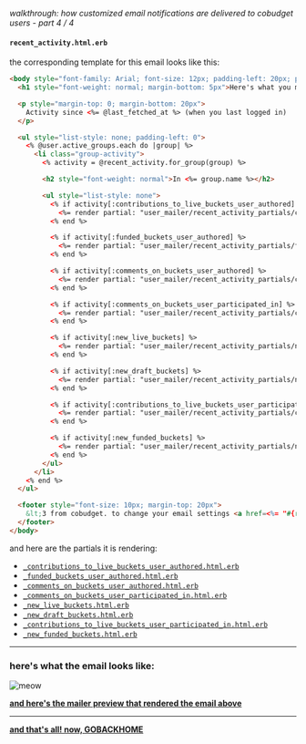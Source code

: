 *walkthrough: how customized email notifications are delivered to cobudget users - part 4 / 4*

#### `recent_activity.html.erb`

the corresponding template for this email looks like this:

```html
<body style="font-family: Arial; font-size: 12px; padding-left: 20px; padding-top: 20px;">
  <h1 style="font-weight: normal; margin-bottom: 5px">Here's what you missed...</h1>

  <p style="margin-top: 0; margin-bottom: 20px">
    Activity since <%= @last_fetched_at %> (when you last logged in)
  </p>

  <ul style="list-style: none; padding-left: 0">
    <% @user.active_groups.each do |group| %>
      <li class="group-activity">
        <% activity = @recent_activity.for_group(group) %>

        <h2 style="font-weight: normal">In <%= group.name %></h2>

        <ul style="list-style: none">
          <% if activity[:contributions_to_live_buckets_user_authored] %>
            <%= render partial: "user_mailer/recent_activity_partials/contributions_to_live_buckets_user_authored", locals: {contributions_grouped_by_bucket: activity[:contributions_to_live_buckets_user_authored].group_by { |c| c.bucket }, user: @user} %>
          <% end %>

          <% if activity[:funded_buckets_user_authored] %>
            <%= render partial: "user_mailer/recent_activity_partials/funded_buckets_user_authored", locals: {buckets: activity[:funded_buckets_user_authored], user: @user} %>
          <% end %>

          <% if activity[:comments_on_buckets_user_authored] %>
            <%= render partial: "user_mailer/recent_activity_partials/comments_on_buckets_user_authored", locals: {comments_grouped_by_bucket: activity[:comments_on_buckets_user_authored].group_by { |c| c.bucket }, user: @user} %>
          <% end %>

          <% if activity[:comments_on_buckets_user_participated_in] %>
            <%= render partial: "user_mailer/recent_activity_partials/comments_on_buckets_user_participated_in", locals: {comments_grouped_by_bucket: activity[:comments_on_buckets_user_participated_in].group_by { |c| c.bucket }, user: @user} %>
          <% end %>

          <% if activity[:new_live_buckets] %>
            <%= render partial: "user_mailer/recent_activity_partials/new_live_buckets", locals: {buckets: activity[:new_live_buckets], membership: @user.membership_for(group)} %>
          <% end %>

          <% if activity[:new_draft_buckets] %>
            <%= render partial: "user_mailer/recent_activity_partials/new_draft_buckets", locals: {buckets: activity[:new_draft_buckets]} %>
          <% end %>

          <% if activity[:contributions_to_live_buckets_user_participated_in] %>
            <%= render partial: "user_mailer/recent_activity_partials/contributions_to_live_buckets_user_participated_in", locals: {contributions_grouped_by_bucket: activity[:contributions_to_live_buckets_user_participated_in].group_by { |c| c.bucket }, user: @user} %>
          <% end %>

          <% if activity[:new_funded_buckets] %>
            <%= render partial: "user_mailer/recent_activity_partials/new_funded_buckets", locals: {buckets: activity[:new_funded_buckets], user: @user} %>
          <% end %>
        </ul>
      </li>
    <% end %>
  </ul>

  <footer style="font-size: 10px; margin-top: 20px">
    &lt;3 from cobudget. to change your email settings <a href=<%= "#{root_url}#/email_settings" %>>click here</a>
  </footer>
</body>
```

and here are the partials it is rendering:
  - [`_contributions_to_live_buckets_user_authored.html.erb`]('./recent_activity_partials/_contributions_to_live_buckets_user_authored.html.erb')
  - [`_funded_buckets_user_authored.html.erb`]('./recent_activity_partials/_funded_buckets_user_authored.html.erb')
  - [`_comments_on_buckets_user_authored.html.erb`]('./recent_activity_partials/_comments_on_buckets_user_authored.html.erb')
  - [`_comments_on_buckets_user_participated_in.html.erb`]('./recent_activity_partials/_comments_on_buckets_user_participated_in.html.erb')
  - [`_new_live_buckets.html.erb`]('./recent_activity_partials/_new_live_buckets.html.erb')
  - [`_new_draft_buckets.html.erb`]('./recent_activity_partials/_new_draft_buckets.html.erb')
  - [`_contributions_to_live_buckets_user_participated_in.html.erb`]('./recent_activity_partials/_contributions_to_live_buckets_user_participated_in.html.erb')
  - [`_new_funded_buckets.html.erb`]('./recent_activity_partials/_new_funded_buckets.html.erb')

---

### here's what the email looks like:

![meow](http://i.imgur.com/mvwVqAr.png)

**[and here's the mailer preview that rendered the email above](./user-mailer-preview.md)**

---

**[and that's all! now, GOBACKHOME](./README.md)**
